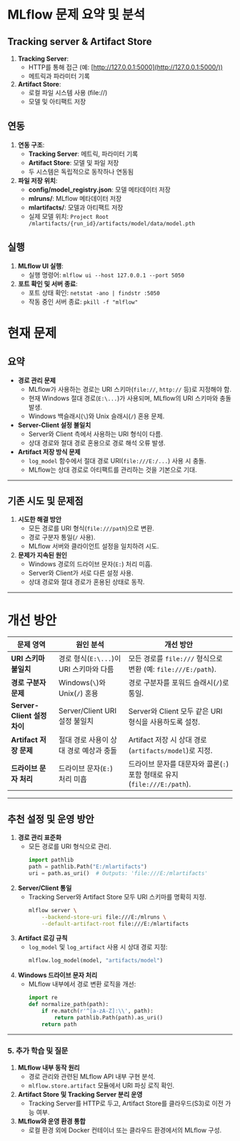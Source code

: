 # MLflow 문제 요약 및 분석
## Tracking server & Artifact Store
1. **Tracking Server**:
    - HTTP를 통해 접근 (예: [http://127.0.0.1:5000](http://127.0.0.1:5000/))
    - 메트릭과 파라미터 기록
2. **Artifact Store**:
    - 로컬 파일 시스템 사용 (file://)
    - 모델 및 아티팩트 저장
## 연동
1. **연동 구조**:
    - **Tracking Server**: 메트릭, 파라미터 기록
    - **Artifact Store**: 모델 및 파일 저장
    - 두 시스템은 독립적으로 동작하나 연동됨
2. **파일 저장 위치**:
    - **config/model_registry.json**: 모델 메타데이터 저장
    - **mlruns/**: MLflow 메타데이터 저장
    - **mlartifacts/**: 모델과 아티팩트 저장
    - 실제 모델 위치: `Project Root /mlartifacts/{run_id}/artifacts/model/data/model.pth`
## 실행
1. **MLflow UI 실행**:
    - 실행 명령어: `mlflow ui --host 127.0.0.1 --port 5050`
2. **포트 확인 및 서버 종료**:
    - 포트 상태 확인: `netstat -ano | findstr :5050`
    - 작동 중인 서버 종료: `pkill -f "mlflow"`
# **현재 문제**
## **요약**
- **경로 관리 문제**
    - MLflow가 사용하는 경로는 URI 스키마(`file://`, `http://` 등)로 지정해야 함.
    - 현재 Windows 절대 경로(`E:\...`)가 사용되며, MLflow의 URI 스키마와 충돌 발생.
    - Windows 백슬래시(`\`)와 Unix 슬래시(`/`) 혼용 문제.
- **Server-Client 설정 불일치**
    - Server와 Client 측에서 사용하는 URI 형식이 다름.
    - 상대 경로와 절대 경로 혼용으로 경로 해석 오류 발생.
- **Artifact 저장 방식 문제**
    - `log_model` 함수에서 절대 경로 URI(`file:///E:/...`) 사용 시 충돌.
    - MLflow는 상대 경로로 아티팩트를 관리하는 것을 기본으로 기대.
---
## **기존 시도 및 문제점**
1. **시도한 해결 방안**
    - 모든 경로를 URI 형식(`file:///path`)으로 변환.
    - 경로 구분자 통일(`/` 사용).
    - MLflow 서버와 클라이언트 설정을 일치하려 시도.
2. **문제가 지속된 원인**
    - Windows 경로의 드라이브 문자(`E:`) 처리 미흡.
    - Server와 Client가 서로 다른 설정 사용.
    - 상대 경로와 절대 경로가 혼용된 상태로 동작.
---
# **개선 방안**
| **문제 영역** | **원인 분석** | **개선 방안** |
| --- | --- | --- |
| **URI 스키마 불일치** | 경로 형식(`E:\...`)이 URI 스키마와 다름 | 모든 경로를 `file:///` 형식으로 변환 (예: `file:///E:/path`). |
| **경로 구분자 문제** | Windows(`\`)와 Unix(`/`) 혼용 | 경로 구분자를 포워드 슬래시(`/`)로 통일. |
| **Server-Client 설정 차이** | Server/Client URI 설정 불일치 | Server와 Client 모두 같은 URI 형식을 사용하도록 설정. |
| **Artifact 저장 문제** | 절대 경로 사용이 상대 경로 예상과 충돌 | Artifact 저장 시 상대 경로(`artifacts/model`)로 지정. |
| **드라이브 문자 처리** | 드라이브 문자(`E:`) 처리 미흡 | 드라이브 문자를 대문자와 콜론(`:`) 포함 형태로 유지 (`file:///E:/path`). |
---
## **추천 설정 및 운영 방안**
1. **경로 관리 표준화**
    - 모든 경로를 URI 형식으로 관리.
        ```python
        import pathlib
        path = pathlib.Path("E:/mlartifacts")
        uri = path.as_uri()  # Outputs: 'file:///E:/mlartifacts'
        ```
2. **Server/Client 통일**
    - Tracking Server와 Artifact Store 모두 URI 스키마를 명확히 지정.
        ```bash
        mlflow server \
            --backend-store-uri file:///E:/mlruns \
            --default-artifact-root file:///E:/mlartifacts
        ```
3. **Artifact 로깅 규칙**
    - `log_model` 및 `log_artifact` 사용 시 상대 경로 지정:
        ```python
        mlflow.log_model(model, "artifacts/model")
        ```
4. **Windows 드라이브 문자 처리**
    - MLflow 내부에서 경로 변환 로직을 개선:
        ```python
        import re
        def normalize_path(path):
            if re.match(r'^[a-zA-Z]:\\', path):
                return pathlib.Path(path).as_uri()
            return path
        ```
---
### **5. 추가 학습 및 질문**
1. **MLflow 내부 동작 원리**
    - 경로 관리와 관련된 MLflow API 내부 구현 분석.
    - `mlflow.store.artifact` 모듈에서 URI 파싱 로직 확인.
2. **Artifact Store 및 Tracking Server 분리 운영**
    - Tracking Server를 HTTP로 두고, Artifact Store를 클라우드(S3)로 이전 가능 여부.
3. **MLflow와 운영 환경 통합**
    - 로컬 환경 외에 Docker 컨테이너 또는 클라우드 환경에서의 MLflow 구성.